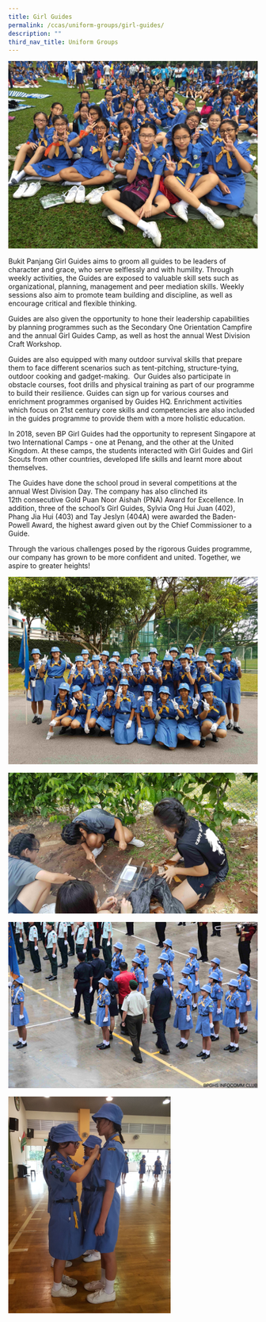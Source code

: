 ```yaml
---
title: Girl Guides
permalink: /ccas/uniform-groups/girl-guides/
description: ""
third_nav_title: Uniform Groups
---
```

![](/images/GG1.jpeg)

Bukit Panjang Girl Guides aims to groom all guides to be leaders of character and grace, who serve selflessly and with humility. Through weekly activities, the Guides are exposed to valuable skill sets such as organizational, planning, management and peer mediation skills. Weekly sessions also aim to promote team building and discipline, as well as encourage critical and flexible thinking.

Guides are also given the opportunity to hone their leadership capabilities by planning programmes such as the Secondary One Orientation Campfire and the annual Girl Guides Camp, as well as host the annual West Division Craft Workshop.

Guides are also equipped with many outdoor survival skills that prepare them to face different scenarios such as tent-pitching, structure-tying, outdoor cooking and gadget-making.  Our Guides also participate in obstacle courses, foot drills and physical training as part of our programme to build their resilience. Guides can sign up for various courses and enrichment programmes organised by Guides HQ. Enrichment activities which focus on 21st century core skills and competencies are also included in the guides programme to provide them with a more holistic education.

In 2018, seven BP Girl Guides had the opportunity to represent Singapore at two International Camps - one at Penang, and the other at the United Kingdom. At these camps, the students interacted with Girl Guides and Girl Scouts from other countries, developed life skills and learnt more about themselves. 

The Guides have done the school proud in several competitions at the annual West Division Day. The company has also clinched its 12th consecutive Gold Puan Noor Aishah (PNA) Award for Excellence. In addition, three of the school’s Girl Guides, Sylvia Ong Hui Juan (402), Phang Jia Hui (403) and Tay Jeslyn (404A) were awarded the Baden-Powell Award, the highest award given out by the Chief Commissioner to a Guide.

Through the various challenges posed by the rigorous Guides programme, our company has grown to be more confident and united. Together, we aspire to greater heights!


![](/images/GG2.jpeg)

![](/images/GG3.jpeg)

![](/images/GG4.jpeg)


<img src="/images/girl%20guides.jpeg" 
     style="width:65%">